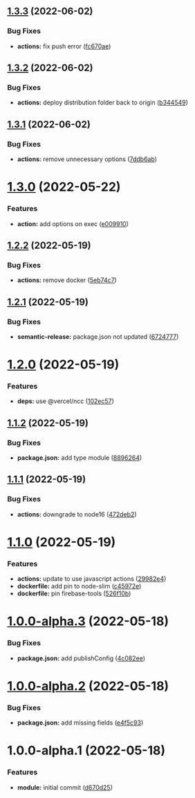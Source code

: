 ## [1.3.3](https://github.com/sws2apps/firebase-deployment/compare/v1.3.2...v1.3.3) (2022-06-02)


### Bug Fixes

* **actions:** fix push error ([fc670ae](https://github.com/sws2apps/firebase-deployment/commit/fc670ae00c48c6b9eb80fe389e81d8a045e5d39f))

## [1.3.2](https://github.com/sws2apps/firebase-deployment/compare/v1.3.1...v1.3.2) (2022-06-02)


### Bug Fixes

* **actions:** deploy distribution folder back to origin ([b344549](https://github.com/sws2apps/firebase-deployment/commit/b344549dd8d54f83b19818bf9cc846171e88d32f))

## [1.3.1](https://github.com/sws2apps/firebase-deployment/compare/v1.3.0...v1.3.1) (2022-06-02)


### Bug Fixes

* **actions:** remove unnecessary options ([7ddb6ab](https://github.com/sws2apps/firebase-deployment/commit/7ddb6ab19dad5c28f653760097d81c76e0ce1846))

# [1.3.0](https://github.com/sws2apps/firebase-deployment/compare/v1.2.2...v1.3.0) (2022-05-22)


### Features

* **action:** add options on exec ([e009910](https://github.com/sws2apps/firebase-deployment/commit/e009910f1a66f646ec76015b35b2f7f9cc44de5e))

## [1.2.2](https://github.com/sws2apps/firebase-deployment/compare/v1.2.1...v1.2.2) (2022-05-19)


### Bug Fixes

* **actions:** remove docker ([5eb74c7](https://github.com/sws2apps/firebase-deployment/commit/5eb74c74b410ae7a29aebee5392825fdeda24b30))

## [1.2.1](https://github.com/sws2apps/firebase-deployment/compare/v1.2.0...v1.2.1) (2022-05-19)


### Bug Fixes

* **semantic-release:** package.json not updated ([6724777](https://github.com/sws2apps/firebase-deployment/commit/67247779ce654220280ae29a29b0f4e0d254fec6))

# [1.2.0](https://github.com/sws2apps/firebase-deployment/compare/v1.1.2...v1.2.0) (2022-05-19)


### Features

* **deps:** use @vercel/ncc ([102ec57](https://github.com/sws2apps/firebase-deployment/commit/102ec57a3b1ef0aedc319ca6a49fb1544aad333b))

## [1.1.2](https://github.com/sws2apps/firebase-deployment/compare/v1.1.1...v1.1.2) (2022-05-19)


### Bug Fixes

* **package.json:** add type module ([8896264](https://github.com/sws2apps/firebase-deployment/commit/88962645a0213033405a2c253e65027d0c486ae6))

## [1.1.1](https://github.com/sws2apps/firebase-deployment/compare/v1.1.0...v1.1.1) (2022-05-19)


### Bug Fixes

* **actions:** downgrade to node16 ([472deb2](https://github.com/sws2apps/firebase-deployment/commit/472deb2afdeaba52ff14990b44d3b04e91a153c2))

# [1.1.0](https://github.com/sws2apps/firebase-deployment/compare/v1.0.1...v1.1.0) (2022-05-19)


### Features

* **actions:** update to use javascript actions ([29982e4](https://github.com/sws2apps/firebase-deployment/commit/29982e43285b135a0f04963326602139c0182927))
* **dockerfile:** add pin to node-slim ([c45972e](https://github.com/sws2apps/firebase-deployment/commit/c45972e62e7e76b9d14379bfc172a73a261911d5))
* **dockerfile:** pin firebase-tools ([526f10b](https://github.com/sws2apps/firebase-deployment/commit/526f10bafb065f8b5088698983dd7e9042acda1c))

# [1.0.0-alpha.3](https://github.com/sws2apps/react-sw-helper/compare/v1.0.0-alpha.2...v1.0.0-alpha.3) (2022-05-18)


### Bug Fixes

* **package.json:** add publishConfig ([4c082ee](https://github.com/sws2apps/react-sw-helper/commit/4c082ee5f684b8f92171a9cb4e013e9a40548479))

# [1.0.0-alpha.2](https://github.com/sws2apps/react-sw-helper/compare/v1.0.0-alpha.1...v1.0.0-alpha.2) (2022-05-18)


### Bug Fixes

* **package.json:** add missing fields ([e4f5c93](https://github.com/sws2apps/react-sw-helper/commit/e4f5c9358a29cfb9a100546b6e75f829f1eb86a3))

# 1.0.0-alpha.1 (2022-05-18)


### Features

* **module:** initial commit ([d670d25](https://github.com/sws2apps/react-sw-helper/commit/d670d25a34cf4e6d3a1c7b23f6e7d200b1124c42))
